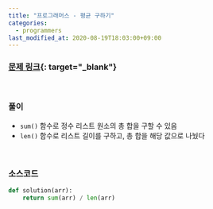 ```yaml
---
title: "프로그래머스 - 평균 구하기"
categories: 
  - programmers
last_modified_at: 2020-08-19T18:03:00+09:00
---
```


### [<u>문제 링크</u>](https://programmers.co.kr/learn/courses/30/lessons/12944){: target="_blank"}
<br/>


### 풀이
- `sum()` 함수로 정수 리스트 원소의 총 합을 구할 수 있음
- `len()` 함수로 리스트 길이를 구하고, 총 합을 해당 값으로 나눴다

<br/>

### 소스코드
```python
def solution(arr):
    return sum(arr) / len(arr)
```

